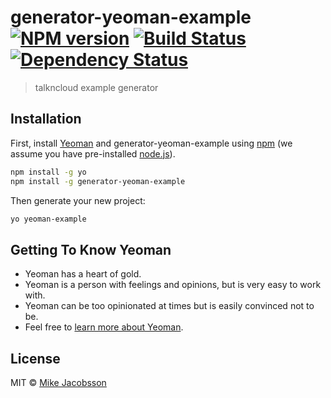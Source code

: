 # generator-yeoman-example [![NPM version][npm-image]][npm-url] [![Build Status][travis-image]][travis-url] [![Dependency Status][daviddm-image]][daviddm-url]
> talkncloud example generator

## Installation

First, install [Yeoman](http://yeoman.io) and generator-yeoman-example using [npm](https://www.npmjs.com/) (we assume you have pre-installed [node.js](https://nodejs.org/)).

```bash
npm install -g yo
npm install -g generator-yeoman-example
```

Then generate your new project:

```bash
yo yeoman-example
```

## Getting To Know Yeoman

 * Yeoman has a heart of gold.
 * Yeoman is a person with feelings and opinions, but is very easy to work with.
 * Yeoman can be too opinionated at times but is easily convinced not to be.
 * Feel free to [learn more about Yeoman](http://yeoman.io/).

## License

MIT © [Mike Jacobsson](https://www.talkncloud.com)


[npm-image]: https://badge.fury.io/js/generator-yeoman-example.svg
[npm-url]: https://npmjs.org/package/generator-yeoman-example
[travis-image]: https://travis-ci.com//generator-yeoman-example.svg?branch=master
[travis-url]: https://travis-ci.com//generator-yeoman-example
[daviddm-image]: https://david-dm.org//generator-yeoman-example.svg?theme=shields.io
[daviddm-url]: https://david-dm.org//generator-yeoman-example

